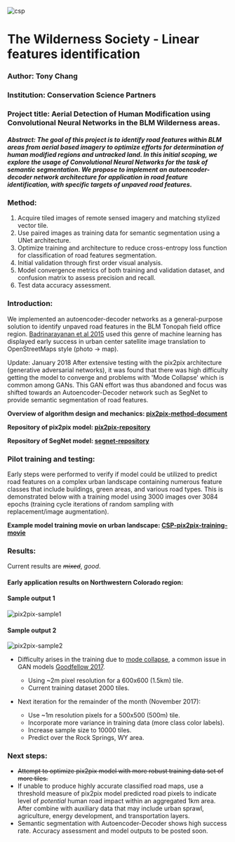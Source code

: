 ![csp](http://www.csp-inc.org/wp-content/uploads/2017/04/csp-logo1.png) 
# The Wilderness Society - Linear features identification  

### Author: Tony Chang 
### Institution: Conservation Science Partners
### Project title: Aerial Detection of Human Modification using Convolutional Neural Networks in the BLM Wilderness areas. 
##### Abstract: The goal of this project is to identify road features within BLM areas from aerial based imagery to optimize efforts for determination of human modified regions and untracked land. In this initial scoping, we explore the usage of Convolutional Neural Networks for the task of semantic segmentation. We propose to implement an autoencoder-decoder network architecture for application in road feature identification, with specific targets of unpaved road features.

### Method:
1. Acquire tiled images of remote sensed imagery and matching stylized vector tile.
2. Use paired images as training data for semantic segmentation using a UNet architecture.
3. Optimize training and architecture to reduce cross-entropy loss function for classification of road features segmentation.
4. Initial validation through first order visual analysis.
5. Model convergence metrics of both training and validation dataset, and confusion matrix to assess precision and recall.  
6. Test data accuracy assessment.   

### Introduction:
We implemented an autoencoder-decoder networks as a general-purpose solution to identify unpaved road features in the BLM Tonopah field office region. [Badrinarayanan et al 2015](https://arxiv.org/pdf/1511.00561.pdf) used this genre of machine learning has displayed early success in urban center satellite image translation to OpenStreetMaps style (photo -> map). 

Update: January 2018
After extensive testing with the pix2pix architecture (generative adversarial networks), it was found that there was high difficulty getting the model to converge and problems with 'Mode Collapse' which is common among GANs. This GAN effort was thus abandoned and focus was shifted towards an Autoencoder-Decoder network such as SegNet to provide semantic segmentation of road features. 

**Overview of algorithm design and mechanics:
[pix2pix-method-document](https://affinelayer.com/pix2pix/)**

**Repository of pix2pix model:
[pix2pix-repository](https://github.com/affinelayer/pix2pix-tensorflow)**

**Repository of SegNet model:
[segnet-repository](https://github.com/0bserver07/Keras-SegNet-Basic)**

### Pilot training and testing: 
Early steps were performed to verify if model could be utilized to predict road features on a complex urban landscape containing numerous feature classes that include buildings, green areas, and various road types. This is demonstrated below with a training model using 3000 images over 3084 epochs (training cycle iterations of random sampling with replacement/image augmentation).
 
**Example model training movie on urban landscape: [CSP-pix2pix-training-movie](https://youtu.be/g5tTgevppWw)**

### Results:
Current results are ~~*_mixed_*~~, *good*.

#### Early application results on Northwestern Colorado region:
#### Sample output 1
![pix2pix-sample1](https://lh6.googleusercontent.com/_yOZQl-rQHVGQGgzofkeBRJAlAfzY4Jdfp9epBF70Z7g1GT3nsPX5lYoXZudQ1HLG_9HmdRqwBcfrx-8TPhi=w950-h979-rw)
#### Sample output 2
![pix2pix-sample2](https://lh3.googleusercontent.com/pPIm18UfKnv4eX11h5_ZFUaV4rltEBPJMgiptbdkzzolXqz9OQEs87dl732zmTcKWN45n1sOEFrzcLbbLDwY=w950-h979-rw)


- Difficulty arises in the training due to [mode collapse](http://aiden.nibali.org/blog/2017-01-18-mode-collapse-gans/), a common issue in GAN models [Goodfellow 2017](https://arxiv.org/pdf/1701.00160v3.pdf). 
    - Using ~2m pixel resolution for a 600x600 (1.5km) tile.  
    - Current training dataset 2000 tiles.

- Next iteration for the remainder of the month (November 2017):
    - Use ~1m resolution pixels for a 500x500 (500m) tile.
    - Incorporate more variance in training data (more class color labels).
    - Increase sample size to 10000 tiles. 
    - Predict over the Rock Springs, WY area.

### Next steps:

- ~~Attempt to optimize pix2pix model with more robust training data set of more tiles.~~
- If unable to produce highly accurate classified road maps, use a threshold measure of pix2pix model predicted road pixels to indicate level of *_potential_* human road impact within an aggregated 1km area. After combine with auxiliary data that may include urban sprawl, agriculture, energy development, and transportation layers.  
- Semantic segmentation with Autoencoder-Decoder shows high success rate. Accuracy assessment and model outputs to be posted soon. 
